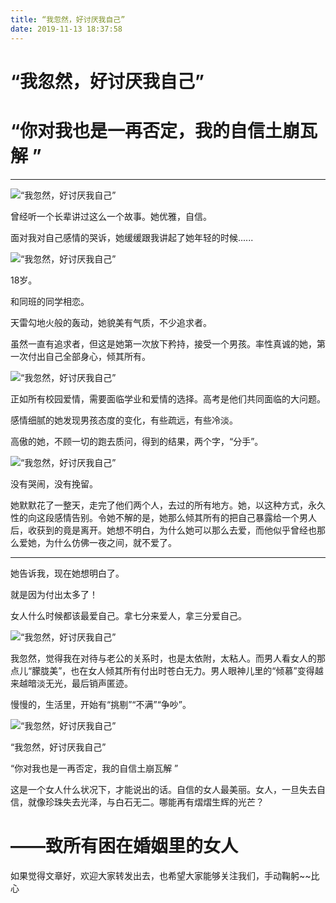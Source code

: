 ```yaml
---
title: “我忽然，好讨厌我自己”
date: 2019-11-13 18:37:58
---
```


# “我忽然，好讨厌我自己”

# “你对我也是一再否定，我的自信土崩瓦解 ”

--- 

 ![“我忽然，好讨厌我自己”](http://p3.pstatp.com/large/1f8d00007b77ddb75565)

 曾经听一个长辈讲过这么一个故事。她优雅，自信。

 面对我对自己感情的哭诉，她缓缓跟我讲起了她年轻的时候......

 ![“我忽然，好讨厌我自己”](http://p9.pstatp.com/large/1f8d00007b74c9ea63a3)

 18岁。

 和同班的同学相恋。

 天雷勾地火般的轰动，她貌美有气质，不少追求者。

 虽然一直有追求者，但这是她第一次放下矜持，接受一个男孩。率性真诚的她，第一次付出自己全部身心，倾其所有。

 ![“我忽然，好讨厌我自己”](http://p3.pstatp.com/large/212f00007c4c79ea5659)

 正如所有校园爱情，需要面临学业和爱情的选择。高考是他们共同面临的大问题。

 感情细腻的她发现男孩态度的变化，有些疏远，有些冷淡。

 高傲的她，不顾一切的跑去质问，得到的结果，两个字，“分手”。

 ![“我忽然，好讨厌我自己”](http://p3.pstatp.com/large/2136000422ee87920841)

 没有哭闹，没有挽留。

 她默默花了一整天，走完了他们两个人，去过的所有地方。她，以这种方式，永久性的向这段感情告别。令她不解的是，她那么倾其所有的把自己暴露给一个男人后，收获到的竟是离开。她想不明白，为什么她可以那么去爱，而他似乎曾经也那么爱她，为什么仿佛一夜之间，就不爱了。

--- 

 她告诉我，现在她想明白了。

 就是因为付出太多了！

 女人什么时候都该最爱自己。拿七分来爱人，拿三分爱自己。

 ![“我忽然，好讨厌我自己”](http://p3.pstatp.com/large/213100033679907366e4)

 我忽然，觉得我在对待与老公的关系时，也是太依附，太粘人。而男人看女人的那点儿“朦胧美”，也在女人倾其所有付出时苍白无力。男人眼神儿里的“倾慕”变得越来越暗淡无光，最后销声匿迹。

 慢慢的，生活里，开始有“挑剔”“不满”“争吵”。

 ![“我忽然，好讨厌我自己”](http://p1.pstatp.com/large/212f00007c48c867f1d2)

 “我忽然，好讨厌我自己”

 “你对我也是一再否定，我的自信土崩瓦解 ”

 这是一个女人什么状况下，才能说出的话。自信的女人最美丽。女人，一旦失去自信，就像珍珠失去光泽，与白石无二。哪能再有熠熠生辉的光芒？

# ——致所有困在婚姻里的女人

 如果觉得文章好，欢迎大家转发出去，也希望大家能够关注我们，手动鞠躬~~比心
